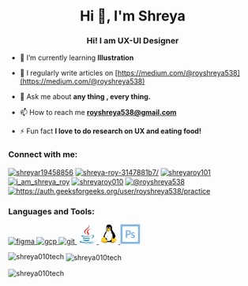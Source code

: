 <h1 align="center">Hi 👋, I'm Shreya</h1>
<h3 align="center">Hi! I am UX-UI Designer</h3>

- 🌱 I’m currently learning **Illustration**

- 📝 I regularly write articles on [https://medium.com/@royshreya538](https://medium.com/@royshreya538)

- 💬 Ask me about **any thing , every thing.**

- 📫 How to reach me **royshreya538@gmail.com**

- ⚡ Fun fact **I love to do research on UX and eating food!**

<h3 align="left">Connect with me:</h3>
<p align="left">
<a href="https://twitter.com/shreyar19458856" target="blank"><img align="center" src="https://raw.githubusercontent.com/rahuldkjain/github-profile-readme-generator/master/src/images/icons/Social/twitter.svg" alt="shreyar19458856" height="30" width="40" /></a>
<a href="https://linkedin.com/in/shreya-roy-3147881b7/" target="blank"><img align="center" src="https://raw.githubusercontent.com/rahuldkjain/github-profile-readme-generator/master/src/images/icons/Social/linked-in-alt.svg" alt="shreya-roy-3147881b7/" height="30" width="40" /></a>
<a href="https://fb.com/shreyaroy101" target="blank"><img align="center" src="https://raw.githubusercontent.com/rahuldkjain/github-profile-readme-generator/master/src/images/icons/Social/facebook.svg" alt="shreyaroy101" height="30" width="40" /></a>
<a href="https://instagram.com/i_am_shreya_roy" target="blank"><img align="center" src="https://raw.githubusercontent.com/rahuldkjain/github-profile-readme-generator/master/src/images/icons/Social/instagram.svg" alt="i_am_shreya_roy" height="30" width="40" /></a>
<a href="https://www.behance.net/shreyaroy010" target="blank"><img align="center" src="https://raw.githubusercontent.com/rahuldkjain/github-profile-readme-generator/master/src/images/icons/Social/behance.svg" alt="shreyaroy010" height="30" width="40" /></a>
<a href="https://medium.com/@royshreya538" target="blank"><img align="center" src="https://raw.githubusercontent.com/rahuldkjain/github-profile-readme-generator/master/src/images/icons/Social/medium.svg" alt="@royshreya538" height="30" width="40" /></a>
<a href="https://auth.geeksforgeeks.org/user/https://auth.geeksforgeeks.org/user/royshreya538/practice" target="blank"><img align="center" src="https://raw.githubusercontent.com/rahuldkjain/github-profile-readme-generator/master/src/images/icons/Social/geeks-for-geeks.svg" alt="https://auth.geeksforgeeks.org/user/royshreya538/practice" height="30" width="40" /></a>
</p>

<h3 align="left">Languages and Tools:</h3>
<p align="left"> <a href="https://www.figma.com/" target="_blank" rel="noreferrer"> <img src="https://www.vectorlogo.zone/logos/figma/figma-icon.svg" alt="figma" width="40" height="40"/> </a> <a href="https://cloud.google.com" target="_blank" rel="noreferrer"> <img src="https://www.vectorlogo.zone/logos/google_cloud/google_cloud-icon.svg" alt="gcp" width="40" height="40"/> </a> <a href="https://git-scm.com/" target="_blank" rel="noreferrer"> <img src="https://www.vectorlogo.zone/logos/git-scm/git-scm-icon.svg" alt="git" width="40" height="40"/> </a> <a href="https://www.java.com" target="_blank" rel="noreferrer"> <img src="https://raw.githubusercontent.com/devicons/devicon/master/icons/java/java-original.svg" alt="java" width="40" height="40"/> </a> <a href="https://www.linux.org/" target="_blank" rel="noreferrer"> <img src="https://raw.githubusercontent.com/devicons/devicon/master/icons/linux/linux-original.svg" alt="linux" width="40" height="40"/> </a> <a href="https://www.photoshop.com/en" target="_blank" rel="noreferrer"> <img src="https://raw.githubusercontent.com/devicons/devicon/master/icons/photoshop/photoshop-line.svg" alt="photoshop" width="40" height="40"/> </a> </p>

<p><img align="left" src="https://github-readme-stats.vercel.app/api/top-langs?username=shreya010tech&show_icons=true&locale=en&layout=compact" alt="shreya010tech" /></p>

<p>&nbsp;<img align="center" src="https://github-readme-stats.vercel.app/api?username=shreya010tech&show_icons=true&locale=en" alt="shreya010tech" /></p>

<p><img align="center" src="https://github-readme-streak-stats.herokuapp.com/?user=shreya010tech&" alt="shreya010tech" /></p>
